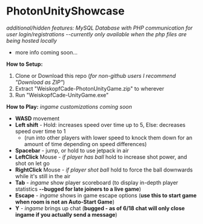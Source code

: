 # PhotonUnityShowcase
*additional/hidden features: MySQL Database with PHP communication for user login/registrations --currently only available when the php files are being hosted locally*

* more info coming soon...

**How to Setup:**
1. Clone or Download this repo (*for non-github users I recommend "Download as ZIP"*)
2. Extract "WeiskopfCade-PhotonUnityGame.zip" to wherever
3. Run "WeiskopfCade-UnityGame.exe"

**How to Play:**
*ingame customizations coming soon*
* **WASD** movement
* **Left shift** - Hold: increases speed over time up to 5, Else: decreases speed over time to 1 
    * (run into other players with lower speed to knock them down for an amount of time depending on speed differences)
* **Spacebar** - jump, or hold to use jetpack in air
* **LeftClick** Mouse - *if player has ball* hold to increase shot power, and shot on let go
* **RightClick** Mouse - *if player shot ball* hold to force the ball downwards while it's still in the air
* **Tab** - *ingame* show player scoreboard (to display in-depth player statistics **--bugged for late joiners to a live game**)
* **Escape** - *ingame* shows in game escape options (**use this to start game when room is not an Auto-Start Game**)
* **Y** - *ingame* brings up chat (**bugged - as of 6/18 chat will only close ingame if you actually send a message**)
